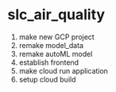 # slc_air_quality

1. make new GCP project
2. remake model_data
3. remake autoML model
4. establish frontend
5. make cloud run application
6. setup cloud build
